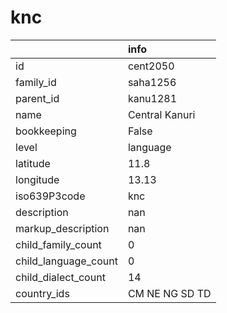 # knc
|                      | info           |
|:---------------------|:---------------|
| id                   | cent2050       |
| family_id            | saha1256       |
| parent_id            | kanu1281       |
| name                 | Central Kanuri |
| bookkeeping          | False          |
| level                | language       |
| latitude             | 11.8           |
| longitude            | 13.13          |
| iso639P3code         | knc            |
| description          | nan            |
| markup_description   | nan            |
| child_family_count   | 0              |
| child_language_count | 0              |
| child_dialect_count  | 14             |
| country_ids          | CM NE NG SD TD |